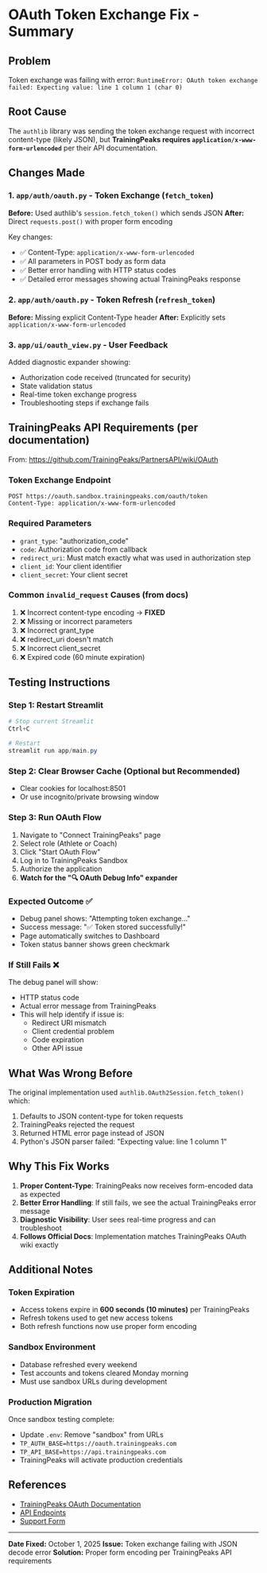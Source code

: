 # OAuth Token Exchange Fix - Summary

## Problem
Token exchange was failing with error: `RuntimeError: OAuth token exchange failed: Expecting value: line 1 column 1 (char 0)`

## Root Cause
The `authlib` library was sending the token exchange request with incorrect content-type (likely JSON), but **TrainingPeaks requires `application/x-www-form-urlencoded`** per their API documentation.

## Changes Made

### 1. `app/auth/oauth.py` - Token Exchange (`fetch_token`)
**Before:** Used authlib's `session.fetch_token()` which sends JSON
**After:** Direct `requests.post()` with proper form encoding

Key changes:
- ✅ Content-Type: `application/x-www-form-urlencoded`
- ✅ All parameters in POST body as form data
- ✅ Better error handling with HTTP status codes
- ✅ Detailed error messages showing actual TrainingPeaks response

### 2. `app/auth/oauth.py` - Token Refresh (`refresh_token`)
**Before:** Missing explicit Content-Type header
**After:** Explicitly sets `application/x-www-form-urlencoded`

### 3. `app/ui/oauth_view.py` - User Feedback
Added diagnostic expander showing:
- Authorization code received (truncated for security)
- State validation status
- Real-time token exchange progress
- Troubleshooting steps if exchange fails

## TrainingPeaks API Requirements (per documentation)

From: https://github.com/TrainingPeaks/PartnersAPI/wiki/OAuth

### Token Exchange Endpoint
```
POST https://oauth.sandbox.trainingpeaks.com/oauth/token
Content-Type: application/x-www-form-urlencoded
```

### Required Parameters
- `grant_type`: "authorization_code"
- `code`: Authorization code from callback
- `redirect_uri`: Must match exactly what was used in authorization step
- `client_id`: Your client identifier
- `client_secret`: Your client secret

### Common `invalid_request` Causes (from docs)
1. ❌ Incorrect content-type encoding → **FIXED**
2. ❌ Missing or incorrect parameters
3. ❌ Incorrect grant_type
4. ❌ redirect_uri doesn't match
5. ❌ Incorrect client_secret
6. ❌ Expired code (60 minute expiration)

## Testing Instructions

### Step 1: Restart Streamlit
```powershell
# Stop current Streamlit
Ctrl+C

# Restart
streamlit run app/main.py
```

### Step 2: Clear Browser Cache (Optional but Recommended)
- Clear cookies for localhost:8501
- Or use incognito/private browsing window

### Step 3: Run OAuth Flow
1. Navigate to "Connect TrainingPeaks" page
2. Select role (Athlete or Coach)
3. Click "Start OAuth Flow"
4. Log in to TrainingPeaks Sandbox
5. Authorize the application
6. **Watch for the "🔍 OAuth Debug Info" expander**

### Expected Outcome ✅
- Debug panel shows: "Attempting token exchange..."
- Success message: "✅ Token stored successfully!"
- Page automatically switches to Dashboard
- Token status banner shows green checkmark

### If Still Fails ❌
The debug panel will show:
- HTTP status code
- Actual error message from TrainingPeaks
- This will help identify if issue is:
  - Redirect URI mismatch
  - Client credential problem
  - Code expiration
  - Other API issue

## What Was Wrong Before

The original implementation used `authlib.OAuth2Session.fetch_token()` which:
1. Defaults to JSON content-type for token requests
2. TrainingPeaks rejected the request
3. Returned HTML error page instead of JSON
4. Python's JSON parser failed: "Expecting value: line 1 column 1"

## Why This Fix Works

1. **Proper Content-Type**: TrainingPeaks now receives form-encoded data as expected
2. **Better Error Handling**: If still fails, we see the actual TrainingPeaks error message
3. **Diagnostic Visibility**: User sees real-time progress and can troubleshoot
4. **Follows Official Docs**: Implementation matches TrainingPeaks OAuth wiki exactly

## Additional Notes

### Token Expiration
- Access tokens expire in **600 seconds (10 minutes)** per TrainingPeaks
- Refresh tokens used to get new access tokens
- Both refresh functions now use proper form encoding

### Sandbox Environment
- Database refreshed every weekend
- Test accounts and tokens cleared Monday morning
- Must use sandbox URLs during development

### Production Migration
Once sandbox testing complete:
- Update `.env`: Remove "sandbox" from URLs
- `TP_AUTH_BASE=https://oauth.trainingpeaks.com`
- `TP_API_BASE=https://api.trainingpeaks.com`
- TrainingPeaks will activate production credentials

## References
- [TrainingPeaks OAuth Documentation](https://github.com/TrainingPeaks/PartnersAPI/wiki/OAuth)
- [API Endpoints](https://github.com/TrainingPeaks/PartnersAPI/wiki/API-Endpoints)
- [Support Form](https://github.com/TrainingPeaks/PartnersAPI/wiki/Contact-API-Partnerships-Team)

---
**Date Fixed:** October 1, 2025
**Issue:** Token exchange failing with JSON decode error
**Solution:** Proper form encoding per TrainingPeaks API requirements
